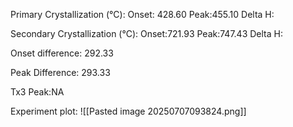 Primary Crystallization (°C):
	Onset: 428.60
	Peak:455.10
	Delta H:
	
Secondary Crystallization  (°C):
	Onset:721.93
	Peak:747.43
	Delta H:
	
Onset difference: 292.33

Peak Difference: 293.33

Tx3 Peak:NA
<!-- PUBLISH STOP -->
Experiment plot:
![[Pasted image 20250707093824.png]]

